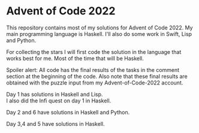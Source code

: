 # Advent of Code 2022

This repository contains most of my solutions for Advent of Code 2022.
My main programming language is Haskell. I'll also do some work in Swift, Lisp and Python.

For collecting the stars I will first code the solution in the language that works best for me. 
Most of the time that will be Haskell.

Spoiler alert: All code has the final results of the tasks in the comment section at the beginning of the code.
Also note that these final results are obtained with the puzzle input from my Advent-of-Code-2022 account.

Day 1 has solutions in Haskell and Lisp.\
I also did the Infi quest on day 1 in Haskell.

Day 2 and 6 have solutions in Haskell and Python.

Day 3,4 and 5 have solutions in Haskell.
